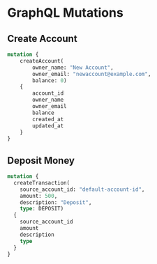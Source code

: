 # GraphQL Mutations

## Create Account
```graphql
mutation {
	createAccount(
		owner_name: "New Account",
		owner_email: "newaccount@example.com",
		balance: 0)
	{
		account_id
		owner_name
		owner_email
		balance
		created_at
		updated_at
	}
}
```

## Deposit Money
```graphql
mutation {
  createTransaction(
    source_account_id: "default-account-id",
    amount: 500,
    description: "Deposit",
    type: DEPOSIT)
  {
    source_account_id
    amount
    description
    type
  }
}
```
